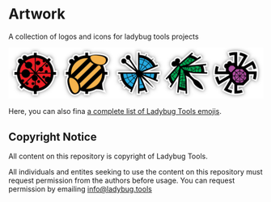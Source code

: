 # Artwork
A collection of logos and icons for ladybug tools projects

![Image of Ladybug Tools](https://github.com/ladybug-tools/artwork/raw/master/icons_bugs/png_all_bugs/all_bugs_border.png)

Here, you can also fina [a complete list of Ladybug Tools emojis](https://www.ladybug.tools/artwork/emoji_webpage/ladybug-emoji.html).

## Copyright Notice
All content on this repository is copyright of Ladybug Tools.

All individuals and entites seeking to use the content on this repository must
request permission from the authors before usage.
You can request permission by emailing [info@ladybug.tools](mailto:info@ladybug.tools)

